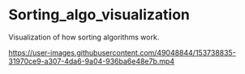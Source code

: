 # Sorting_algo_visualization
Visualization of how sorting algorithms work. 


https://user-images.githubusercontent.com/49048844/153738835-31970ce9-a307-4da6-9a04-936ba6e48e7b.mp4

